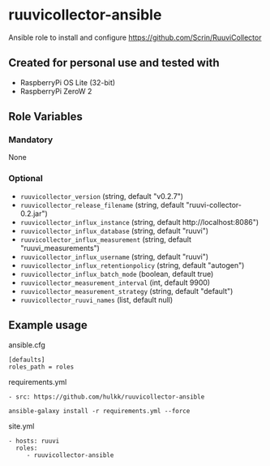 # ruuvicollector-ansible

Ansible role to install and configure https://github.com/Scrin/RuuviCollector

## Created for personal use and tested with 

* RaspberryPi OS Lite (32-bit)
* RaspberryPi ZeroW 2

## Role Variables

### Mandatory

None

### Optional

* `ruuvicollector_version` (string, default "v0.2.7")
* `ruuvicollector_release_filename` (string, default "ruuvi-collector-0.2.jar")
* `ruuvicollector_influx_instance` (string, default http://localhost:8086")
* `ruuvicollector_influx_database` (string, default "ruuvi")
* `ruuvicollector_influx_measurement` (string, default "ruuvi_measurements")
* `ruuvicollector_influx_username` (string, default "ruuvi")
* `ruuvicollector_influx_retentionpolicy` (string, default "autogen")
* `ruuvicollector_influx_batch_mode` (boolean, default true)
* `ruuvicollector_measurement_interval` (int, default 9900)
* `ruuvicollector_measurement_strategy` (string, default "default")
* `ruuvicollector_ruuvi_names` (list, default null)

## Example usage

ansible.cfg
```
[defaults]
roles_path = roles
```

requirements.yml
```
- src: https://github.com/hulkk/ruuvicollector-ansible
```

`ansible-galaxy install -r requirements.yml --force`

site.yml
```
- hosts: ruuvi
  roles:
     - ruuvicollector-ansible
```

